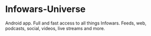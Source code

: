 # Infowars-Universe
Android app. Full and fast access to all things Infowars. Feeds, web, podcasts, social, videos, live streams and more.

